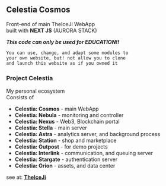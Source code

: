 ## Celestia Cosmos

Front-end of main TheIceJi WebApp <br>
built with **NEXT JS** (AURORA STACK)

***This code can only be used for EDUCATION!!***
````
You can use, change, and adapt some modules to
your own website, but! not allow you to clone
and launch this website as if you owned it
````

### Project Celestia

My personal ecosystem <br>
Consists of

- **Celestia: Cosmos** - main WebApp
- **Celestia: Nebula** - monitoring and controller
- **Celestia: Nexus** - Web3, Blockchain portal
- **Celestia: Stella** - main server
- **Celestia: Astra** - analytics server, and background process
- **Celestia: Station** - shop and marketplace
- **Celestia: Outpost** - for demo projects
- **Celestia: Interlink** - communication, and queuing server
- **Celestia: Stargate** - authentication server
- **Celestia: Orion** - assets, and data center

see at: [**TheIceJi**](https://theiceji.com)
